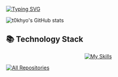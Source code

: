<!-- Typing animation introducing yourself -->
<a href="https://git.io/typing-svg"><img src="https://readme-typing-svg.demolab.com?font=Fira+Code&duration=4600&pause=2500&color=FFC43D&width=435&lines=Hi+there%2C+This+is+Abdelrahman+%F0%9F%91%8B" alt="Typing SVG" /></a>

<!-- GitHub stats with icons and gruvbox theme -->
![t0khyo's GitHub stats](https://github-readme-stats.vercel.app/api?username=t0khyo&show_icons=true&theme=gruvbox&rank_icon=github)

## 📚 Technology Stack  

<!-- Skills icons showcasing your tech stack -->
<div align="center">

[![My Skills](https://skillicons.dev/icons?i=java,spring,postgres,mysql,js,docker,git,linux)](https://skillicons.dev)

</div>  

<!-- Link to view all repositories -->
<p align="left">
  <a href="https://github.com/t0khyo?tab=repositories"><img alt="All Repositories" title="All Repositories" src="https://custom-icon-badges.herokuapp.com/badge/-All%20Repos-FFC43D?style=for-the-badge&logoColor=white&logo=repo"/></a>
</p>

